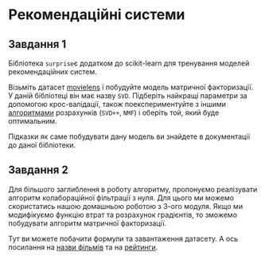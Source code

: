 # Рекомендаційні системи

## Завдання 1

Бібліотека `surprise`є додатком до scikit-learn для тренування моделей рекомендаційних систем.

Візьміть датасет [movielens](https://surprise.readthedocs.io/en/stable/dataset.html) і побудуйте модель матричної факторизації. У даній бібліотеці він має назву `SVD`. Підберіть найкращі параметри за допомогою крос-валідації, також поекспериментуйте з іншими [алгоритмами](https://surprise.readthedocs.io/en/stable/prediction_algorithms_package.html) розрахунків (`SVD++`, `NMF`) і оберіть той, який буде оптимальним.

Підказки як саме побудувати дану модель ви знайдете в документації до даної бібліотеки.

## Завдання 2

Для більшого заглиблення в роботу алгоритму, пропонуємо реалізувати алгоритм колабораційної фільтрації з нуля. Для цього ми можемо скористатись нашою домашньою роботою з 3-ого модуля. Якщо ми модифікуємо функцію втрат та розрахунок градієнтів, то зможемо побудувати алгоритм матричної факторизації.

Тут ви можете побачити формули та завантаження датасету. А ось посилання на [назви фільмів](https://drive.google.com/file/d/12XeO4KXQfbvvTdLFbkYA-BeXzhlNnnuo/view) та на [рейтинги](https://drive.google.com/file/d/17V9OhXeZH9Wv17Nkh-Tqxa8svEmRZcIp/view).